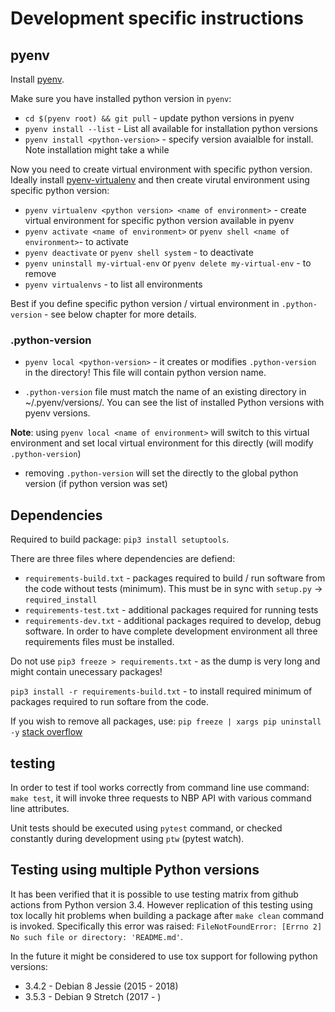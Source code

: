 # Development specific instructions

## pyenv

Install [pyenv](https://github.com/pyenv/pyenv).

Make sure you have installed python version in `pyenv`:
* `cd $(pyenv root) && git pull` - update python versions in pyenv
* `pyenv install --list` - List all available for installation python versions
* `pyenv install <python-version>` - specify version avaialble for install. Note installation might take a while

Now you need to create virtual environment with specific python version.  Ideally install [pyenv-virtualenv](https://github.com/pyenv/pyenv-virtualenv) and then create virutal environment using specific python version:
* `pyenv virtualenv <python version> <name of environment>` - create virtual environment for specific python version available in pyenv
*  `pyenv activate <name of environment>` or `pyenv shell <name of environment>`- to activate
*  `pyenv deactivate` or `pyenv shell system` - to deactivate
*  `pyenv uninstall my-virtual-env` or `pyenv delete my-virtual-env` - to
   remove
* `pyenv virtualenvs` - to list all environments

Best if you define specific python version / virtual environment in `.python-version` - see below chapter for more details.


### .python-version

* `pyenv local <python-version>` - it creates or modifies `.python-version` in the directory! This file will contain python version name.

* `.python-version` file must match the name of an existing directory in ~/.pyenv/versions/. You can see the list of installed Python versions with pyenv versions.

**Note**: using `pyenv local <name of environment>` will switch to this virtual environment and set local virtual environment for this directly (will modify `.python-version`)

* removing `.python-version` will set the directly to the global python version (if python version was set)


## Dependencies

Required to build package: `pip3 install setuptools`.

There are three files where dependencies are defiend:
* `requirements-build.txt` - packages required to build / run software from the code without tests (minimum). This must be in sync with `setup.py` -> `required_install`
* `requirements-test.txt` - additional packages required for running tests
* `requirements-dev.txt` - additional packages required to develop, debug software. In order to have complete development environment all three requirements files must be installed.

Do not use `pip3 freeze > requirements.txt` - as the dump is very long and might contain unecessary packages!

`pip3 install -r requirements-build.txt` - to install required minimum of packages required to run softare from the code.

If you wish to remove all packages, use: `pip freeze | xargs pip uninstall -y` [stack overflow](https://stackoverflow.com/a/11250821)


## testing

In order to test if tool works correctly from command line use command: `make
test`, it will invoke three requests to NBP API with various command line
attributes.

Unit tests should be executed using `pytest` command, or checked constantly
during development using `ptw` (pytest watch).


## Testing using multiple Python versions

It has been verified that it is possible to use testing matrix from github actions from Python version 3.4. However replication of this testing using tox locally hit problems when building a package after `make clean` command is invoked. Specifically this error was raised: `FileNotFoundError: [Errno 2] No such file or directory: 'README.md'`.

In the future it might be considered to use tox support for following python versions:
* 3.4.2 - Debian 8 Jessie (2015 - 2018)
* 3.5.3 - Debian 9 Stretch (2017 - )
